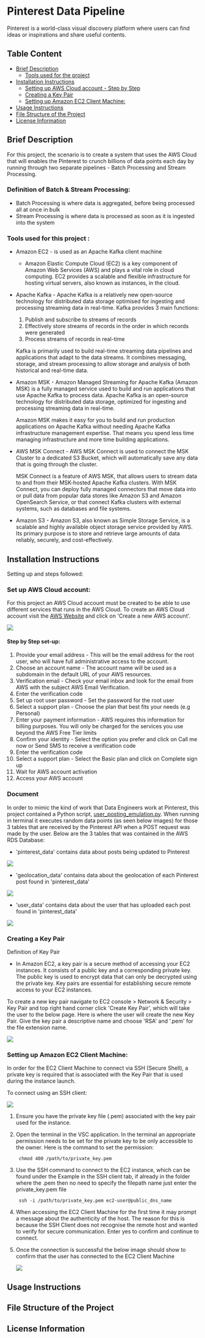 # Pinterest Data Pipeline
Pinterest is a world-class visual discovery platform where users can find ideas or inspirations and share useful contents.

## Table Content
- [Brief Description](#brief-description)
    - [Tools used for the project](#tools-used-for-the-project)
- [Installation Instructions](#installation-instructions)
    - [Setting up AWS Cloud account - Step by Step](#set-up-aws-cloud-account)
    - [Creating a Key Pair](#creating-a-key-pair)
    - [Setting up Amazon EC2 Client Machine:](#setting-up-amazon-ec2-client-machine)
- [Usage Instructions](#usage-instructions)
- [File Structure of the Project](#file-structure-of-the-project)
- [License Information](#license-information)

## Brief Description
For this project, the scenario is to create a system that uses the AWS Cloud that will enables the Pinterest to crunch billions of data points each day by running through two separate pipelines - Batch Processing and Stream Processing. 

### Definition of Batch & Stream Processing:
- Batch Processing is where data is aggregated, before being processed all at once in bulk
- Stream Processing is where data is processed as soon as it is ingested into the system

### Tools used for this project :
- Amazon EC2 - is used as an Apache Kafka client machine
    - Amazon Elastic Compute Cloud (EC2) is a key component of Amazon Web Services (AWS) and plays a vital role in cloud computing. EC2 provides a scalable and flexible infrastructure for hosting virtual servers, also known as instances, in the cloud.
- Apache Kafka - Apache Kafka is a relatively new open-source technology for distributed data storage optimised for ingesting and processing streaming data in real-time. Kafka provides 3 main functions:
    1.  Publish and subscribe to streams of records
    1.  Effectively store streams of records in the order in which records were generated
    1.  Process streams of records in real-time

    Kafka is primarily used to build real-time streaming data pipelines and applications that adapt to the data streams. It combines messaging, storage, and stream processing to allow storage and analysis of both historical and real-time data.

- Amazon MSK - Amazon Managed Streaming for Apache Kafka (Amazon MSK) is a fully managed service used to build and run applications that use Apache Kafka to process data. Apache Kafka is an open-source technology for distributed data storage, optimized for ingesting and processing streaming data in real-time.

    Amazon MSK makes it easy for you to build and run production applications on Apache Kafka without needing Apache Kafka infrastructure management expertise. That means you spend less time managing infrastructure and more time building applications.

- AWS MSK Connect - AWS MSK Connect is used to connect the MSK Cluster to a dedicated S3 Bucket, which will automatically save any data that is going through the cluster.

    MSK Connect is a feature of AWS MSK, that allows users to stream data to and from their MSK-hosted Apache Kafka clusters. With MSK Connect, you can deploy fully managed connectors that move data into or pull data from popular data stores like Amazon S3 and Amazon OpenSearch Service, or that connect Kafka clusters with external systems, such as databases and file systems. 

- Amazon S3 - Amazon S3, also known as Simple Storage Service, is a scalable and highly available object storage service provided by AWS. Its primary purpose is to store and retrieve large amounts of data reliably, securely, and cost-effectively.

## Installation Instructions
Setting up and steps followed:

### Set up AWS Cloud account:
For this project an AWS Cloud account must be created to be able to use different services that runs in the AWS Cloud. To create an AWS Cloud account visit the [AWS Website](https://colab.research.google.com/corgiredirector?site=https%3A%2F%2Fconsole.aws.amazon.com%2Fconsole%2Fhome) and click on 'Create a new AWS account'.

![](images/aws_cloud_account.png)

#### Step by Step set-up:
1.  Provide your email address - This will be the email address for the root user, who will have full administrative access to the account.
1.  Choose an account name - The account name will be used as a subdomain in the default URL of your AWS resources.
1.  Verification email - Check your email inbox and look for the email from AWS with the subject AWS Email Verification.
1.  Enter the verification code
1.  Set up root user password - Set the password for the root user
1.  Select a support plan - Choose the plan that best fits your needs (e.g Personal)
1.  Enter your payment information - AWS requires this information for billing purposes. You will only be charged for the services you use beyond the AWS Free Tier limits
1.  Confirm your identity - Select the option you prefer and click on Call me now or Send SMS to receive a verification code
1.  Enter the verification code
1. Select a support plan - Select the Basic plan and click on Complete sign up
1. Wait for AWS account activation
1. Access your AWS account

### Document
In order to mimic the kind of work that Data Engineers work at Pinterest, this project contained a Python script, [user_posting_emulation.py](user_posting_emulation.py). When running in terminal it executes random data points (as seen below images) for those 3 tables that are received by the Pinterest API when a POST request was made by the user. Below are the 3 tables that was contained in the AWS RDS Database:

-   'pinterest_data' contains data about posts being updated to Pinterest

![](images/pin_data.png)

-   'geolocation_data' contains data about the geolocation of each Pinterest post found in 'pinterest_data'

![](images/geo_data.png)

-   'user_data' contains data about the user that has uploaded each post found in 'pinterest_data'

![](images/user_data.png)

### Creating a Key Pair
Definition of Key Pair

-   In Amazon EC2, a key pair is a secure method of accessing your EC2 instances. It consists of a public key and a corresponding private key. The public key is used to encrypt data that can only be decrypted using the private key. Key pairs are essential for establishing secure remote access to your EC2 instances.

To create a new key pair navigate to EC2 console > Network & Security > Key Pair and top right hand corner click 'Create Key Pair', which will take the user to the below page. Here is where the user will create the new Key Pair. Give the key pair a descriptive name and choose 'RSA' and '.pem' for the file extension name. 

![](images/create_key_pair.png)


### Setting up Amazon EC2 Client Machine:

In order for the EC2 Client Machine to connect via SSH (Secure Shell), a private key is required that is associated with the Key Pair that is used during the instance launch.

To connect using an SSH client:

![](images/connect_to_instance.png)



1. Ensure you have the private key file (.pem) associated with the key pair used for the instance.

1. Open the terminal in the VSC application. In the terminal an appropriate permission needs to be set for the private key to be only accessible to the owner. Here is the command to set the permission:


        chmod 400 /path/to/private_key.pem

1. Use the SSH command to connect to the EC2 instance, which can be found under the Example in the SSH client tab, if already in the folder where the .pem then no need to specify the filepath name just enter the private_key.pem file

        ssh -i /path/to/private_key.pem ec2-user@public_dns_name

1. When accessing the EC2 Client Machine for the first time it may prompt a message about the authenticity of the host. The reason for this is because the SSH Client does not recognise the remote host and wanted to verify for secure communication. Enter yes to confirm and continue to connect.

1. Once the connection is successful the below image should show to confirm that the user has connected to the EC2 Client Machine

    ![](images/ec2_cm.png)


## Usage Instructions

## File Structure of the Project

## License Information